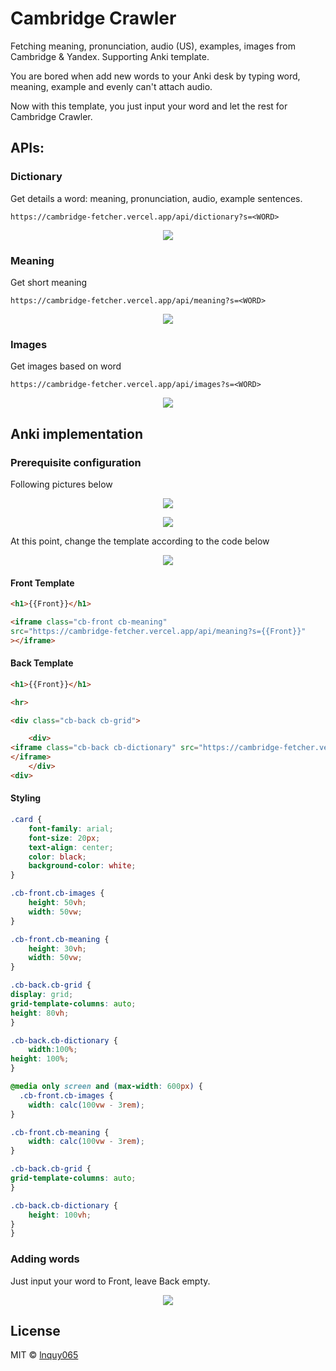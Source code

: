 # Cambridge Crawler

Fetching meaning, pronunciation, audio (US), examples, images from Cambridge
& Yandex. Supporting Anki template.

You are bored when add new words to your Anki desk by typing word, meaning, example and evenly can't attach audio.

Now with this template, you just input your word and let the rest for Cambridge Crawler.

## APIs:

### Dictionary

Get details a word: meaning, pronunciation, audio, example sentences.

```
https://cambridge-fetcher.vercel.app/api/dictionary?s=<WORD>
```

<p align="center">
  <img src="https://raw.githubusercontent.com/lnquy065/cambridge-fetcher/main/readme/pic-dictionary.png"/>
</p>

### Meaning

Get short meaning

```
https://cambridge-fetcher.vercel.app/api/meaning?s=<WORD>
```

<p align="center">
  <img src="https://raw.githubusercontent.com/lnquy065/cambridge-fetcher/main/readme/pic-meaning.png"/>
</p>

### Images

Get images based on word

```
https://cambridge-fetcher.vercel.app/api/images?s=<WORD>
```

<p align="center">
  <img src="https://raw.githubusercontent.com/lnquy065/cambridge-fetcher/main/readme/pic-images.png"/>
</p>

## Anki implementation

### Prerequisite configuration

Following pictures below

<p align="center">
  <img src="https://raw.githubusercontent.com/lnquy065/cambridge-fetcher/main/readme/tut-1.png"/>
</p>

<p align="center">
  <img src="https://raw.githubusercontent.com/lnquy065/cambridge-fetcher/main/readme/tut-2.png"/>
</p>

At this point, change the template according to the code below

<p align="center">
  <img src="https://raw.githubusercontent.com/lnquy065/cambridge-fetcher/main/readme/tut-3.png"/>
</p>

#### Front Template

```html
<h1>{{Front}}</h1>

<iframe class="cb-front cb-meaning" 
src="https://cambridge-fetcher.vercel.app/api/meaning?s={{Front}}"
></iframe>

```

#### Back Template

```html
<h1>{{Front}}</h1>

<hr>

<div class="cb-back cb-grid">

	<div>
<iframe class="cb-back cb-dictionary" src="https://cambridge-fetcher.vercel.app/api/dictionary?s={{Front}}">
</iframe>
	</div>
<div>

```

#### Styling

```css
.card {
    font-family: arial;
    font-size: 20px;
    text-align: center;
    color: black;
    background-color: white;
}

.cb-front.cb-images {
	height: 50vh;
	width: 50vw;
}

.cb-front.cb-meaning {
	height: 30vh;
	width: 50vw;
}

.cb-back.cb-grid {
display: grid;
grid-template-columns: auto;
height: 80vh;
}

.cb-back.cb-dictionary {
	width:100%;
height: 100%;
}

@media only screen and (max-width: 600px) {
  .cb-front.cb-images {
	width: calc(100vw - 3rem);
}

.cb-front.cb-meaning {
	width: calc(100vw - 3rem);
}

.cb-back.cb-grid {
grid-template-columns: auto;
}

.cb-back.cb-dictionary {
	height: 100vh;
}
}
```

### Adding words

Just input your word to Front, leave Back empty.

<p align="center">
  <img src="https://raw.githubusercontent.com/lnquy065/cambridge-fetcher/main/readme/tut-4.png"/>
</p>


## License

MIT © [lnquy065](https://github.com/lnquy065)
